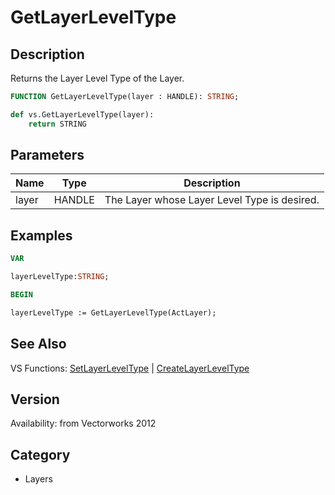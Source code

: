# GetLayerLevelType

## Description
Returns the Layer Level Type of the Layer.

```pascal
FUNCTION GetLayerLevelType(layer : HANDLE): STRING;
```

```python
def vs.GetLayerLevelType(layer):
    return STRING
```

## Parameters
|Name|Type|Description|
|---|---|---|
|layer|HANDLE|The Layer whose Layer Level Type is desired.|

## Examples
```pascal
VAR

layerLevelType:STRING;

BEGIN

layerLevelType := GetLayerLevelType(ActLayer);
```

## See Also
VS Functions:
[SetLayerLevelType](SetLayerLevelType.md) 
| [CreateLayerLevelType](CreateLayerLevelType.md)

## Version
Availability: from Vectorworks 2012

## Category
* Layers

